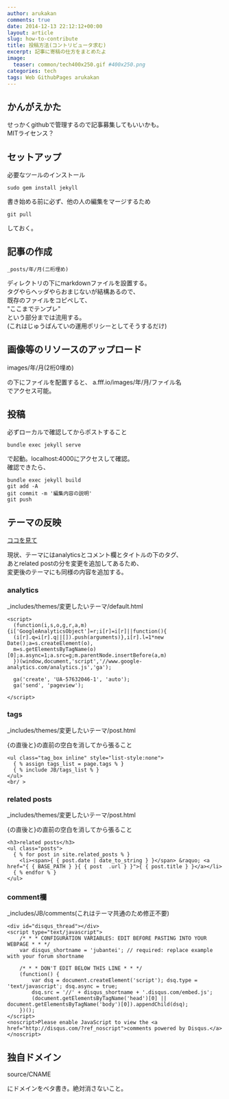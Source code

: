 ```yaml
---
author: arukakan
comments: true
date: 2014-12-13 22:12:12+00:00
layout: article
slug: how-to-contribute
title: 投稿方法(コントリビュータ求む)
excerpt: 記事に寄稿の仕方をまとめたよ
image:
  teaser: common/tech400x250.gif #400x250.png
categories: tech
tags: Web GithubPages arukakan
---
```


<!-- ここまでテンプレ -->

<!-- more -->

## かんがえかた

せっかくgithubで管理するので記事募集してもいいかも。  
MITライセンス？

## セットアップ

必要なツールのインストール

	sudo gem install jekyll

書き始める前に必ず、他の人の編集をマージするため

	git pull

しておく。

## 記事の作成

	_posts/年/月(二桁埋め)

ディレクトリの下にmarkdownファイルを設置する。  
タグやらヘッダやらおまじないが結構あるので、  
既存のファイルをコピペして、  
"ここまでテンプレ"  
という部分までは流用する。  
(これはじゅうばんていの運用ポリシーとしてそうするだけ)

## 画像等のリソースのアップロード

images/年/月(2桁0埋め)

の下にファイルを配置すると、
a.fff.io/images/年/月/ファイル名  
でアクセス可能。

## 投稿

必ずローカルで確認してからポストすること

	bundle exec jekyll serve

で起動。localhost:4000にアクセスして確認。  
確認できたら、

	bundle exec jekyll build
	git add -A
	git commit -m '編集内容の説明'
	git push

## テーマの反映

[ココを見て](http://jekyllbootstrap.com/usage/jekyll-theming.html)  

現状、テーマにはanalyticsとコメント欄とタイトルの下のタグ、  
あとrelated postの分を変更を追加してあるため、  
変更後のテーマにも同様の内容を追加する。  

### analytics

_includes/themes/変更したいテーマ/default.html

    <script>
      (function(i,s,o,g,r,a,m){i['GoogleAnalyticsObject']=r;i[r]=i[r]||function(){
      (i[r].q=i[r].q||[]).push(arguments)},i[r].l=1*new Date();a=s.createElement(o),
      m=s.getElementsByTagName(o)[0];a.async=1;a.src=g;m.parentNode.insertBefore(a,m)
      })(window,document,'script','//www.google-analytics.com/analytics.js','ga');

      ga('create', 'UA-57632046-1', 'auto');
      ga('send', 'pageview');

    </script>

### tags

_includes/themes/変更したいテーマ/post.html  

{の直後と}の直前の空白を消してから張ること

    <ul class="tag_box inline" style="list-style:none">
      { % assign tags_list = page.tags % }
      { % include JB/tags_list % }
    </ul>  
    <br/ >

### related posts

_includes/themes/変更したいテーマ/post.html  

{の直後と}の直前の空白を消してから張ること

    <h3>related posts</h3>
    <ul class="posts">
      { % for post in site.related_posts % }
        <li><span>{ { post.date | date_to_string } }</span> &raquo; <a href="{ { BASE_PATH } }{ { post  .url } }">{ { post.title } }</a></li>
      { % endfor % }
    </ul>

### comment欄

_includes/JB/comments(これはテーマ共通のため修正不要)

	<div id="disqus_thread"></div>
    <script type="text/javascript">
        /* * * CONFIGURATION VARIABLES: EDIT BEFORE PASTING INTO YOUR WEBPAGE * * */
        var disqus_shortname = 'jubantei'; // required: replace example with your forum shortname

        /* * * DON'T EDIT BELOW THIS LINE * * */
        (function() {
            var dsq = document.createElement('script'); dsq.type = 'text/javascript'; dsq.async = true;
            dsq.src = '//' + disqus_shortname + '.disqus.com/embed.js';
            (document.getElementsByTagName('head')[0] || document.getElementsByTagName('body')[0]).appendChild(dsq);
        })();
    </script>
    <noscript>Please enable JavaScript to view the <a href="http://disqus.com/?ref_noscript">comments powered by Disqus.</a></noscript>

## 独自ドメイン

source/CNAME

にドメインをベタ書き。絶対消さないこと。
